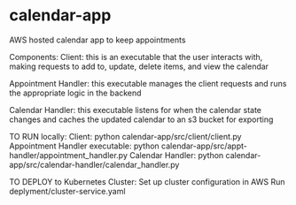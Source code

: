 # calendar-app
AWS hosted calendar app to keep appointments

Components:
Client: this is an executable that the user interacts with, making requests to add to, update, delete items, and view the calendar

Appointment Handler: this executable manages the client requests and runs the appropriate logic in the backend

Calendar Handler: this executable listens for when the calendar state changes and caches the updated calendar to an s3 bucket for exporting

TO RUN locally:
Client: python calendar-app/src/client/client.py
Appointment Handler executable: python calendar-app/src/appt-handler/appointment_handler.py
Calendar Handler: python calendar-app/src/calendar-handler/calendar_handler.py

TO DEPLOY to Kubernetes Cluster:
Set up cluster configuration in AWS
Run deplyment/cluster-service.yaml